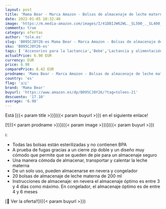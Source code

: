 ```yaml
---
layout: post
title: 'Mama Bear - Marca Amazon - Bolsas de almacenaje de leche materna - Pack de 20'
date: 2022-01-05 10:32:40
image: 'https://m.media-amazon.com/images/I/41DBIJW62WL._SL500_._SL400_.jpg'
comments: true
category: ofertas
author: 'tole.es'
slug: 'B095CJ8Y26-es Mama Bear - Marca Amazon - Bolsas de almacenaje de leche...'
sku: 'B095CJ8Y26-es'
tags: [ 'Accesorios para la lactancia','Bebé','Lactancia y alimentación','Recipientes para leche materna','bear','mama','mama bear', ]
actualPrice: 6.98 EUR
currency: EUR
price: 6.98
comparePrice: 8.42 EUR
prodname: 'Mama Bear - Marca Amazon - Bolsas de almacenaje de leche materna - Pack de 20'
country: 'es'
flag: '🇪🇸'
brand: 'Mama Bear'
buyurl: 'https://www.amazon.es/dp/B095CJ8Y26/?tag=tolees-21'
descuento: '17.10'
average: '6.98'
---
```


Está [{{< param title >}}]({{< param buyurl >}}) en el siguiente enlace!

[![{{< param prodname >}}]({{< param image >}})]({{< param buyurl >}})

ℹ️:

- Todas las bolsas están esterilizadas y no contienen BPA
- A prueba de fugas gracias a un cierre zip doble y un diseño muy cómodo que permite que se queden de pie para un almacenaje seguro
- Una manera cómoda de almacenar, transportar y calentar la leche materna
- De un solo uso, pueden almacenarse en nevera y congelador
- 20 bolsas de almacenaje de leche materna de 200 ml
- Instrucciones de almacenaje: en nevera el almacenaje óptimo es entre 3 y 4 días como máximo. En congelador, el almacenaje óptimo es de entre 4 y 6 meses

[🛒 Ver la oferta!!]({{< param buyurl >}})
